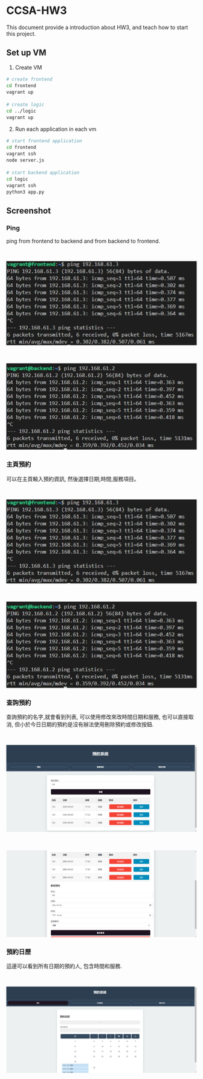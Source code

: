 # CCSA-HW3
This document provide a introduction about HW3, and teach how to start this project.

## Set up VM

1. Create VM
``` bash
# create frontend
cd frontend
vagrant up

# create logic
cd ../logic
vagrant up
```
2. Run each application in each vm
```bash
# start frontend application
cd frontend 
vagrant ssh
node server.js

# start backend application
cd logic
vagrant ssh
python3 app.py
```

## Screenshot

### Ping
ping from frontend to backend and from backend to frontend.

<br>
<p align="center">
    <img src="image/6.png">
</p>

<br>
<p align="center">
    <img src="image/7.png">
</p>

### 主頁預約
可以在主頁輸入預約資訊, 然後選擇日期,時間,服務項目。

<br>
<p align="center">
    <img src="image/6.png">
</p>
<br>
<p align="center">
    <img src="image/7.png">
</p>

### 查詢預約
查詢預約的名字,就會看到列表, 可以使用修改來改時間日期和服務, 也可以直接取消, 但小於今日日期的預約是沒有辦法使用刪除預約或修改按鈕.

<br>
<p align="center">
    <img src="image/3.png">
</p>
<br>
<p align="center">
    <img src="image/4.png">
</p>

### 預約日歷
這邊可以看到所有日期的預約人, 包含時間和服務.

<br>
<p align="center">
    <img src="image/5.png">
</p>

